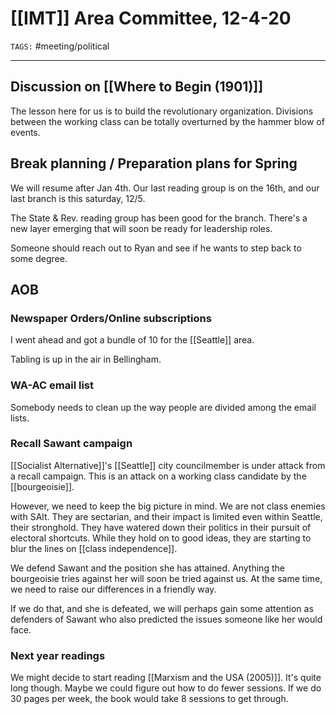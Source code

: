 # [[IMT]] Area Committee, 12-4-20
`TAGS:` #meeting/political 

---
## Discussion on [[Where to Begin (1901)]]
The lesson here for us is to build the revolutionary organization. Divisions between the working class can be totally overturned by the hammer blow of events. 

## Break planning / Preparation plans for Spring
We will resume after Jan 4th. Our last reading group is on the 16th, and our last branch is this saturday, 12/5. 

The State & Rev. reading group has been good for the branch. There's a new layer emerging that will soon be ready for leadership roles. 

Someone should reach out to Ryan and see if he wants to step back to some degree. 

## AOB
### Newspaper Orders/Online subscriptions
I went ahead and got a bundle of 10 for the [[Seattle]] area.

Tabling is up in the air in Bellingham.

 ### WA-AC email list
 Somebody needs to clean up the way people are divided among the email lists.

 ### Recall Sawant campaign
[[Socialist Alternative]]'s [[Seattle]] city councilmember is under attack from a recall campaign. This is an attack on a working class candidate by the [[bourgeoisie]]. 

However, we need to keep the big picture in mind. We are not class enemies with SAlt. They are sectarian, and their impact is limited even within Seattle, their stronghold. They have watered down their politics in their pursuit of electoral shortcuts. While they hold on to good ideas, they are starting to blur the lines on [[class independence]]. 

We defend Sawant and the position she has attained. Anything the bourgeoisie tries against her will soon be tried against us. At the same time, we need to raise our differences in a friendly way. 

If we do that, and she is defeated, we will perhaps gain some attention as defenders of Sawant who also predicted the issues someone like her would face. 

 ### Next year readings
We might decide to start reading [[Marxism and the USA (2005)]]. It's quite long though. Maybe we could figure out how to do fewer sessions. If we do 30 pages per week, the book would take 8 sessions to get through. 